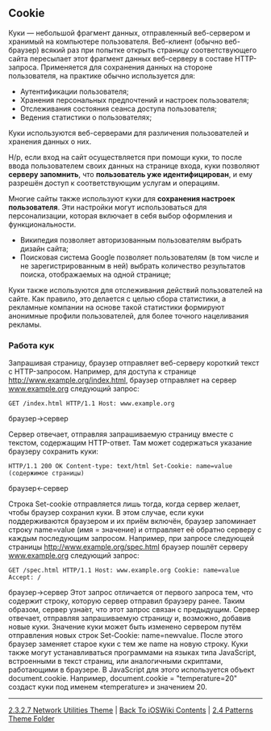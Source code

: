 ## Cookie

Куки — небольшой фрагмент данных, отправленный веб-сервером и хранимый на компьютере пользователя. Веб-клиент (обычно веб-браузер) всякий раз при попытке открыть страницу соответствующего сайта пересылает этот фрагмент данных веб-серверу в составе HTTP-запроса. Применяется для сохранения данных на стороне пользователя, на практике обычно используется для:

* Аутентификации пользователя;
* Хранения персональных предпочтений и настроек пользователя;
* Отслеживания состояния сеанса доступа пользователя;
* Ведения статистики о пользователях;

Куки используются веб-серверами для различения пользователей и хранения данных о них. 

Н/р, если вход на сайт осуществляется при помощи куки, то после ввода пользователем своих данных на странице входа, куки позволяют **серверу запомнить**, что **пользователь уже идентифицирован**, и ему разрешён доступ к соответствующим услугам и операциям. 

Многие сайты также используют куки для **сохранения настроек пользователя**. Эти настройки могут использоваться для персонализации, которая включает в себя выбор оформления и функциональности. 

* Википедия позволяет авторизованным пользователям выбрать дизайн сайта;
* Поисковая система Google позволяет пользователям (в том числе и не зарегистрированным в ней) выбрать количество результатов поиска, отображаемых на одной странице;

Куки также используются для отслеживания действий пользователей на сайте. Как правило, это делается с целью сбора статистики, а рекламные компании на основе такой статистики формируют анонимные профили пользователей, для более точного нацеливания рекламы.

### Работа кук 

Запрашивая страницу, браузер отправляет веб-серверу короткий текст с HTTP-запросом. Например, для доступа к странице http://www.example.org/index.html, браузер отправляет на сервер www.example.org следующий запрос:

`GET /index.html HTTP/1.1 Host: www.example.org`

браузер→сервер

Сервер отвечает, отправляя запрашиваемую страницу вместе с текстом, содержащим HTTP-ответ. Там может содержаться указание браузеру сохранить куки:

`HTTP/1.1 200 OK Content-type: text/html Set-Cookie: name=value (содержимое страницы)`

браузер←сервер

Строка Set-cookie отправляется лишь тогда, когда сервер желает, чтобы браузер сохранил куки. В этом случае, если куки поддерживаются браузером и их приём включён, браузер запоминает строку name=value (имя = значение) и отправляет её обратно серверу с каждым последующим запросом. Например, при запросе следующей страницы http://www.example.org/spec.html браузер пошлёт серверу www.example.org следующий запрос:

`GET /spec.html HTTP/1.1 Host: www.example.org Cookie: name=value Accept: /`

браузер→сервер Этот запрос отличается от первого запроса тем, что содержит строку, которую сервер отправил браузеру ранее. Таким образом, сервер узна́ет, что этот запрос связан с предыдущим. Сервер отвечает, отправляя запрашиваемую страницу и, возможно, добавив новые куки. Значение куки может быть изменено сервером путём отправления новых строк Set-Cookie: name=newvalue. После этого браузер заменяет старое куки с тем же name на новую строку. Куки также могут устанавливаться программами на языках типа JavaScript, встроенными в текст страниц, или аналогичными скриптами, работающими в браузере. В JavaScript для этого используется объект document.cookie. Например, document.cookie = "temperature=20" создаст куки под именем «temperature» и значением 20.

---

[2.3.2.7 Network Utilities Theme](./2.3.2.7%20Network%20Utilities.md) | [Back To iOSWiki Contents](https://github.com/eldaroid/iOSWiki) | [2.4 Patterns Theme Folder](/2%20ComputerScience/2.4%20Patterns/)